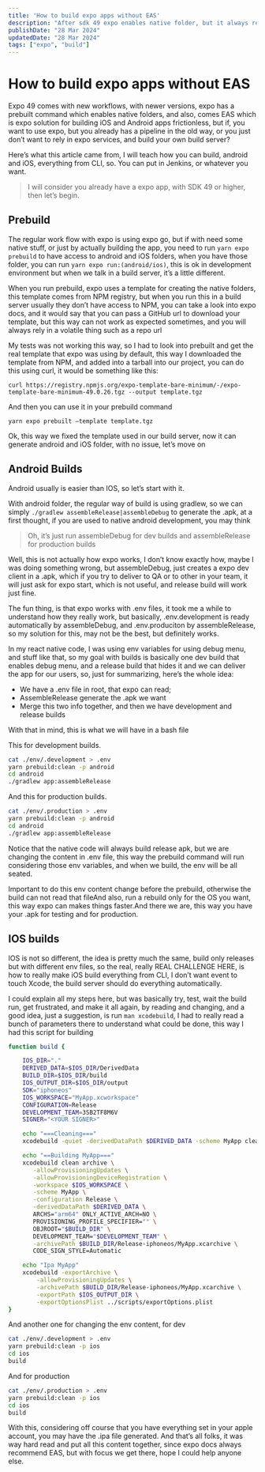 ```yaml
---
title: 'How to build expo apps without EAS'
description: "After sdk 49 expo enables native folder, but it always require use of EAS to build then, here's how we can build .apk and .ipa without the need of EAS"
publishDate: "28 Mar 2024"
updatedDate: "28 Mar 2024"
tags: ["expo", "build"]
---
```


# How to build expo apps without EAS

Expo 49 comes with new workflows, with newer versions, expo has a prebuilt command which enables native folders, and also, comes EAS which is expo solution for building iOS and Android apps frictionless, but if, you want to use expo, but you already has a pipeline in the old way, or you just don’t want to rely in expo services, and build your own build server?

Here’s what this article came from, I will teach how you can build, android and iOS, everything from CLI, so. You can put in Jenkins, or whatever you want.

> I will consider you already have a expo app, with SDK 49 or higher, then let’s begin.

## Prebuild

The regular work flow with expo is using expo go, but if with need some native stuff, or just by actually building the app, you need to run `yarn expo prebuild` to have access to android and iOS folders, when you have those folder, you can run `yarn expo run:(android/ios)`, this is ok in development environment but when we talk in a build server, it’s a little different.

When you run prebuild, expo uses a template for creating the native folders, this template comes from NPM registry, but when you run this in a build server usually they don’t have access to NPM, you can take a look into expo docs, and it would say that you can pass a GitHub url to download your template, but this way can not work as expected sometimes, and you will always rely in a volatile thing such as a repo url

My tests was not working this way, so I had to look into prebuilt and get the real template that expo was using by default, this way I downloaded the template from NPM, and added into a tarball into our project, you can do this using curl, it would be something like this:

```
curl https://registry.npmjs.org/expo-template-bare-minimum/-/expo-template-bare-minimum-49.0.26.tgz --output template.tgz
```

And then you can use it in your prebuild command

```
yarn expo prebuilt —template template.tgz
```

Ok, this way we fixed the template used in our build server, now it can generate android and iOS folder, with no issue, let’s move on
## Android Builds

Android usually is easier than IOS, so let’s start with it.

With android folder, the regular way of build is using gradlew, so we can simply `./gradlew assembleRelease|assembleDebug` to generate the .apk, at a first thought, if you are used to native android development, you may think

> Oh, it’s just run assembleDebug for dev builds and assembleRelease for production builds

Well, this is not actually how expo works, I don’t know exactly how, maybe I was doing something wrong, but assembleDebug, just creates a expo dev client in a .apk, which if you try to deliver to QA or to other in your team, it will just ask for expo start, which is not useful, and release build will work just fine.

The fun thing, is that expo works with .env files, it took me a while to understand how they really work, but basically, .env.development is ready automatically by assembleDebug, and .env.produciton by assembleRelease, so my solution for this, may not be the best, but definitely works.

In my react native code, I was using env variables for using debug menu, and stuff like that, so my goal with builds is basically one dev build that enables debug menu, and a release build that hides it and we can deliver the app for our users, so, just for summarizing, here’s the whole idea:

- We have a .env file in root, that expo can read;
- AssembleRelease generate the .apk we want
- Merge this two info together, and then we have development and release builds

With that in mind, this is what we will have in a bash file

This for development builds.

```bash
cat ./env/.development > .env   
yarn prebuild:clean -p android   
cd android    
./gradlew app:assembleRelease
```

And this for production builds.

```bash
cat ./env/.production > .env   
yarn prebuild:clean -p android   
cd android    
./gradlew app:assembleRelease
```

Notice that the native code will always build release apk, but we are changing the content in .env file, this way the prebuild command will run considering those env variables, and when we build, the env will be all seated.

Important to do this env content change before the prebuild, otherwise the build can not read that fileAnd also, run a rebuild only for the OS you want, this way expo can makes things faster.And there we are, this way you have your .apk for testing and for production.

## IOS builds

IOS is not so different, the idea is pretty much the same, build only releases but with different env files, so the real, really REAL CHALLENGE HERE, is how to really make iOS build everything from CLI, I don’t want event to touch Xcode, the build server should do everything automatically.

I could explain all my steps here, but was basically try, test, wait the build run, get frustrated, and make it all again, by reading and changing, and a good idea, just a suggestion, is run `man xcodebuild`, I had to really read a bunch of parameters there to understand what could be done, this way I had this script for building

```bash
function build {

    IOS_DIR="."
    DERIVED_DATA=$IOS_DIR/DerivedData
    BUILD_DIR=$IOS_DIR/build
    IOS_OUTPUT_DIR=$IOS_DIR/output
    SDK="iphoneos"
    IOS_WORKSPACE="MyApp.xcworkspace"
    CONFIGURATION=Release
    DEVELOPMENT_TEAM=3SB2TF8M6V
    SIGNER="<YOUR SIGNER>"

    echo "===Cleaning==="
    xcodebuild -quiet -derivedDataPath $DERIVED_DATA -scheme MyApp clean

    echo "==Building MyApp==="
    xcodebuild clean archive \
       -allowProvisioningUpdates \
       -allowProvisioningDeviceRegistration \
       -workspace $IOS_WORKSPACE \
       -scheme MyApp \
       -configuration Release \
       -derivedDataPath $DERIVED_DATA \
       ARCHS="arm64" ONLY_ACTIVE_ARCH=NO \
       PROVISIONING_PROFILE_SPECIFIER="" \
       OBJROOT="$BUILD_DIR" \
       DEVELOPMENT_TEAM="$DEVELOPMENT_TEAM" \
       -archivePath $BUILD_DIR/Release-iphoneos/MyApp.xcarchive \
       CODE_SIGN_STYLE=Automatic

    echo "Ipa MyApp"
    xcodebuild -exportArchive \
        -allowProvisioningUpdates \
        -archivePath $BUILD_DIR/Release-iphoneos/MyApp.xcarchive \
        -exportPath $IOS_OUTPUT_DIR \
        -exportOptionsPlist ../scripts/exportOptions.plist
}
```

And another one for changing the env content, for dev

```bash
cat ./env/.development > .env   
yarn prebuild:clean -p ios   
cd ios    
build
```

And for production

```bash
cat ./env/.production > .env   
yarn prebuild:clean -p ios   
cd ios    
build
```

With this, considering off course that you have everything set in your apple account, you may have the .ipa file generated.
And that’s all folks, it was way hard read and put all this content together, since expo docs always recommend EAS, but with focus we get there, hope I could help anyone else.
